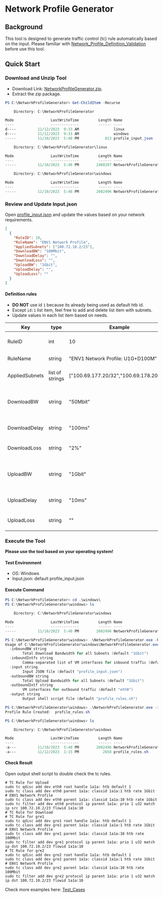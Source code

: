 # Network Profile Generator

## Background

This tool is designed to generate traffic control (tc) rule automatically based on the input. Please familiar with [Network_Profile_Definition_Validation](Network_Profile_Definition_Validation.md) before use this tool.

## Quick Start

### Download and Unzip Tool

- Download Link: [NetworkProfileGenerator.zip](https://github.com/microsoft/AzureStackWANSimulator/releases).
- Extract the zip package.

```powershell
PS C:\NetworkProfileGenerator> Get-ChildItem -Recurse

    Directory: C:\NetworkProfileGenerator

Mode                 LastWriteTime         Length Name
----                 -------------         ------ ----
d----          11/12/2023  9:33 AM                linux
d----          11/12/2023  9:33 AM                windows
-----          11/10/2023  5:48 PM            813 profile_input.json

    Directory: C:\NetworkProfileGenerator\linux

Mode                 LastWriteTime         Length Name
----                 -------------         ------ ----
-----          11/10/2023  5:48 PM        2488297 NetworkProfileGenerator

    Directory: C:\NetworkProfileGenerator\windows

Mode                 LastWriteTime         Length Name
----                 -------------         ------ ----
-----          11/10/2023  5:48 PM        2602496 NetworkProfileGenerator.exe
```

### Review and Update Input.json

Open [profile_input.json](../tools/NetworkProfileGenerator/profile_input.json) and update the values based on your network requirements.

```json
[
  {
    "RuleID": 10,
    "RuleName": "ENV1 Network Profile",
    "AppliedSubnets": ["100.72.10.2/23"],
    "DownloadBW": "100Mbit",
    "DownloadDelay": "",
    "DownloadLoss": "",
    "UploadBW": "1Gbit",
    "UploadDelay": "",
    "UploadLoss": ""
  }
]
```

#### Definition rules

- **DO NOT** use id `1` because its already being used as default htb id.
- Except `id:1` list item, feel free to add and delete list item with subnets.
- Update values in each list item based on needs.

| Key            | type            | Example                                 | Comment                                                    |
| -------------- | --------------- | --------------------------------------- | ---------------------------------------------------------- |
| RuleID         | int             | 10                                      | tc class id (no overlap), can NOT be empty.                |
| RuleName       | string          | "ENV1 Network Profile: U1G+D100M"       | profile rule comment.                                      |
| AppliedSubnets | list of strings | ["100.69.177.20/32","100.69.178.20/24"] | profile applied subnet list, can NOT be empty              |
| DownloadBW     | string          | "50Mbit"                                | Download Bandwidth rate (Gbit/Mbit/Kbit), can NOT be empty |
| DownloadDelay  | string          | "100ms"                                 | delay value for packet transition                          |
| DownloadLoss   | string          | "2%"                                    | percentage of random packets loss                          |
| UploadBW       | string          | "1Gbit"                                 | Upload Bandwidth rate (Gbit/Mbit/Kbit), can NOT be empty   |
| UploadDelay    | string          | "10ms"                                  | delay value for packet transition                          |
| UploadLoss     | string          | ""                                      | percentage of random packets loss                          |

### Execute the Tool

**Please use the tool based on your operating system!**

#### Test Environment

- OS: Windows
- Input.json: default profile_input.json

#### Execute Command

```powershell
PS C:\NetworkProfileGenerator> cd .\windows\
PS C:\NetworkProfileGenerator\windows> ls

    Directory: C:\NetworkProfileGenerator\windows

Mode                 LastWriteTime         Length Name
----                 -------------         ------ ----
-----          11/10/2023  5:48 PM        2602496 NetworkProfileGenerator.exe

PS C:\NetworkProfileGenerator\windows> .\NetworkProfileGenerator.exe -h
Usage of C:\NetworkProfileGenerator\windows\NetworkProfileGenerator.exe:
  -inboundBW string
        Total Download Bandwidth for all Subnets (default "1Gbit")
  -inboundIntfs string
        Comma-separated list of VM interfaces for inbound traffic (default "gre1,gre2")
  -input string
        Input JSON file (default "profile_input.json")
  -outboundBW string
        Total Upload Bandwidth for all Subnets (default "1Gbit")
  -outboundIntf string
        VM interfaces for outbound traffic (default "eth0")
  -output string
        Output shell script file (default "profile_rules.sh")

PS C:\NetworkProfileGenerator\windows> .\NetworkProfileGenerator.exe -input ..\profile_input.json
Profile Rule Created:  profile_rules.sh

PS C:\NetworkProfileGenerator\windows> ls

    Directory: C:\NetworkProfileGenerator\windows

Mode                 LastWriteTime         Length Name
----                 -------------         ------ ----
-a---          11/10/2023  5:48 PM        2602496 NetworkProfileGenerator.exe
-a---          11/12/2023  1:15 PM           2658 profile_rules.sh
```

#### Check Result

Open output shell script to double check the tc rules.

```shell
# TC Rule for Upload
sudo tc qdisc add dev eth0 root handle 1a1a: htb default 1
sudo tc class add dev eth0 parent 1a1a: classid 1a1a:1 htb rate 1Gbit
# ENV1 Network Profile
sudo tc class add dev eth0 parent 1a1a: classid 1a1a:10 htb rate 1Gbit
sudo tc filter add dev eth0 protocol ip parent 1a1a: prio 1 u32 match ip src 100.72.10.2/23 flowid 1a1a:10
# TC Rule for Download
# TC Rule for gre1
sudo tc qdisc add dev gre1 root handle 1a1a: htb default 1
sudo tc class add dev gre1 parent 1a1a: classid 1a1a:1 htb rate 1Gbit
# ENV1 Network Profile
sudo tc class add dev gre1 parent 1a1a: classid 1a1a:10 htb rate 100Mbit
sudo tc filter add dev gre1 protocol ip parent 1a1a: prio 1 u32 match ip dst 100.72.10.2/23 flowid 1a1a:10
# TC Rule for gre2
sudo tc qdisc add dev gre2 root handle 1a1a: htb default 1
sudo tc class add dev gre2 parent 1a1a: classid 1a1a:1 htb rate 1Gbit
# ENV1 Network Profile
sudo tc class add dev gre2 parent 1a1a: classid 1a1a:10 htb rate 100Mbit
sudo tc filter add dev gre2 protocol ip parent 1a1a: prio 1 u32 match ip dst 100.72.10.2/23 flowid 1a1a:10
```

Check more examples here: [Test_Cases](../tools/NetworkProfileGenerator/test/)
